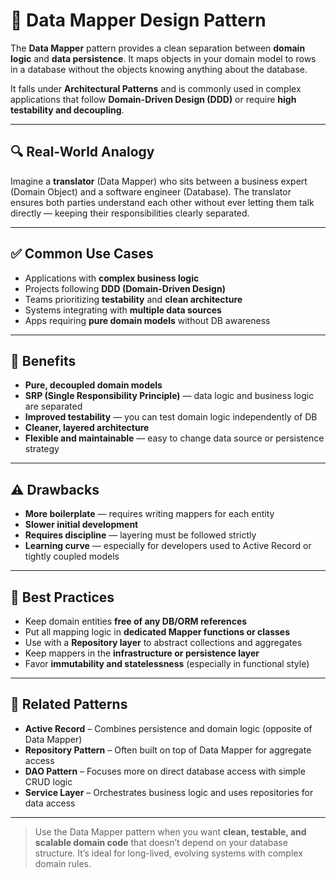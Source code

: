 # 🧭 Data Mapper Design Pattern

The **Data Mapper** pattern provides a clean separation between **domain logic** and **data persistence**. It maps objects in your domain model to rows in a database without the objects knowing anything about the database.

It falls under **Architectural Patterns** and is commonly used in complex applications that follow **Domain-Driven Design (DDD)** or require **high testability and decoupling**.

---

## 🔍 Real-World Analogy

Imagine a **translator** (Data Mapper) who sits between a business expert (Domain Object) and a software engineer (Database). The translator ensures both parties understand each other without ever letting them talk directly — keeping their responsibilities clearly separated.

---

## ✅ Common Use Cases

- Applications with **complex business logic**
- Projects following **DDD (Domain-Driven Design)**
- Teams prioritizing **testability** and **clean architecture**
- Systems integrating with **multiple data sources**
- Apps requiring **pure domain models** without DB awareness

---

## 🧠 Benefits

- **Pure, decoupled domain models**
- **SRP (Single Responsibility Principle)** — data logic and business logic are separated
- **Improved testability** — you can test domain logic independently of DB
- **Cleaner, layered architecture**
- **Flexible and maintainable** — easy to change data source or persistence strategy

---

## ⚠️ Drawbacks

- **More boilerplate** — requires writing mappers for each entity
- **Slower initial development**
- **Requires discipline** — layering must be followed strictly
- **Learning curve** — especially for developers used to Active Record or tightly coupled models

---

## 📌 Best Practices

- Keep domain entities **free of any DB/ORM references**
- Put all mapping logic in **dedicated Mapper functions or classes**
- Use with a **Repository layer** to abstract collections and aggregates
- Keep mappers in the **infrastructure or persistence layer**
- Favor **immutability and statelessness** (especially in functional style)

---

## 🔗 Related Patterns

- **Active Record** – Combines persistence and domain logic (opposite of Data Mapper)
- **Repository Pattern** – Often built on top of Data Mapper for aggregate access
- **DAO Pattern** – Focuses more on direct database access with simple CRUD logic
- **Service Layer** – Orchestrates business logic and uses repositories for data access

---

> Use the Data Mapper pattern when you want **clean, testable, and scalable domain code** that doesn’t depend on your database structure. It’s ideal for long-lived, evolving systems with complex domain rules.
